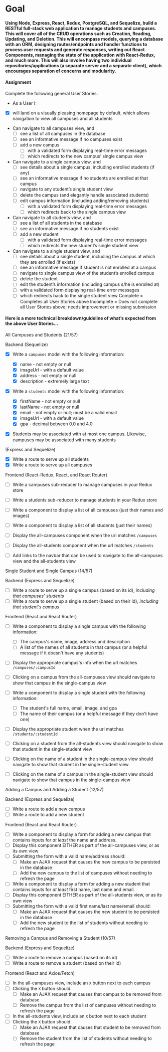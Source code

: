 # Goal
#### Using Node, Express, React, Redux, PostgreSQL, and Sequelize, build a RESTful full-stack web application to manage students and campuses. This will cover all of the CRUD operations such as Creation, Reading, Updating, and Deletion. This will encompass models, querying a database with an ORM, designing routes/endpoints and handler functions to process user requests and generate responses, writing out React Components, managing the state of the application with React-Redux, and much more. This will also involve having two individual repositories/applications (a separate server and a separate client), which encourages separation of concerns and modularity. 
#### Assignment
Complete the following general User Stories:
- As a User I:
- [x] will land on a visually pleasing homepage by default, which allows navigation to view all campuses and all students
- Can navigate to all campuses view, and
  - [ ] see a list of all campuses in the database
  - [ ] see an informative message if no campuses exist
  - [ ] add a new campus
    - [ ] with a validated form displaying real-time error messages
    - [ ] which redirects to the new campus’ single campus view
- Can navigate to a single campus view, and
  - [ ] see details about a single campus, including enrolled students (if any)
  - [ ] see an informative message if no students are enrolled at that campus
  - [ ] navigate to any student’s single student view 
  - [ ] delete the campus (and elegantly handle associated students)
  - [ ] edit campus information (including adding/removing students)
    - [ ] with a validated form displaying real-time error messages
    - [ ] which redirects back to the single campus view
- Can navigate to all students view, and
  - [ ] see a list of all students in the database
  - [ ] see an informative message if no students exist
  - [ ] add a new student
    - [ ] with a validated form displaying real-time error messages
    - [ ] which redirects the new student’s single student view
- Can navigate to a single student view, and
  - [ ] see details about a single student, including the campus at which they are enrolled (if exists)
  - [ ] see an informative message if student is not enrolled at a campus
  - [ ] navigate to single campus view of the student’s enrolled campus
  - [ ] delete the student
  - [ ] edit the student’s information (including campus s/he is enrolled at)
  - [ ] with a validated form displaying real-time error messages
  - [ ] which redirects back to the single student view
Complete = Completes all User Stories above
Incomplete = Does not complete all User Stories above; needs improvement or missing submission
#### Here is a more technical breakdown/guideline of what’s expected from the above User Stories...

All Campuses and Students (21/57)

Backend (Sequelize)
- [x] Write a `campuses` model with the following information:
  - [x] name - not empty or null
  - [x] imageUrl - with a default value
  - [x] address - not empty or null
  - [x] description - extremely large text

- [x] Write a `students` model with the following information:
  - [x] firstName - not empty or null
  - [x] lastName - not empty or null
  - [x] email - not empty or null; must be a valid email
  - [x] imageUrl - with a default value
  - [x] gpa - decimal between 0.0 and 4.0

- [x] Students may be associated with at most one campus. Likewise, campuses may be associated with many students


(Express and Sequelize)
- [x] Write a route to serve up all students
- [x] Write a route to serve up all campuses

Frontend (React-Redux, React, and React Router)
- [ ] Write a campuses sub-reducer to manage campuses in your Redux store
- [ ] Write a students sub-reducer to manage students in your Redux store

- [ ] Write a component to display a list of all campuses (just their names and images)
- [ ] Write a component to display a list of all students (just their names)
- [ ] Display the all-campuses component when the url matches `/campuses`
- [ ] Display the all-students component when the url matches `/students`
- [ ] Add links to the navbar that can be used to navigate to the all-campuses view and the all-students view

Single Student and Single Campus (14/57)

Backend (Express and Sequelize)
- [ ] Write a route to serve up a single campus (based on its id), _including that campuses' students_
- [ ] Write a route to serve up a single student (based on their id), _including that student's campus_

Frontend (React and React Router)
- [ ] Write a component to display a single campus with the following information:
  - [ ] The campus's name, image, address and description
  - [ ] A list of the names of all students in that campus (or a helpful message if it doesn't have any students)
- [ ] Display the appropriate campus's info when the url matches `/campuses/:campusId`
- [ ] Clicking on a campus from the all-campuses view should navigate to show that campus in the single-campus view

- [ ] Write a component to display a single student with the following information:
  - [ ] The student's full name, email, image, and gpa
  - [ ] The name of their campus (or a helpful message if they don't have one)
- [ ] Display the appropriate student when the url matches `/students/:studentId`
- [ ] Clicking on a student from the all-students view should navigate to show that student in the single-student view

- [ ] Clicking on the name of a student in the single-campus view should navigate to show that student in the single-student view
- [ ] Clicking on the name of a campus in the single-student view should navigate to show that campus in the single-campus view

Adding a Campus and Adding a Student (12/57)

Backend (Express and Sequelize)
- [ ] Write a route to add a new campus
- [ ] Write a route to add a new student

Frontend (React and React Router)
- [ ] Write a component to display a form for adding a new campus that contains inputs for _at least_ the name and address.
- [ ] Display this component EITHER as part of the all-campuses view, or as its own view
- [ ] Submitting the form with a valid name/address should:
  - [ ] Make an AJAX request that causes the new campus to be persisted in the database
  - [ ] Add the new campus to the list of campuses without needing to refresh the page

- [ ] Write a component to display a form for adding a new student that contains inputs for _at least_ first name, last name and email
- [ ] Display this component EITHER as part of the all-students view, or as its own view
- [ ] Submitting the form with a valid first name/last name/email should:
  - [ ] Make an AJAX request that causes the new student to be persisted in the database
  - [ ] Add the new student to the list of students without needing to refresh the page

Removing a Campus and Removing a Student (10/57)

Backend (Express and Sequelize)
- [ ] Write a route to remove a campus (based on its id)
- [ ] Write a route to remove a student (based on their id)

Frontend (React and Axios/Fetch)
- [ ] In the all-campuses view, include an `X` button next to each campus
- [ ] Clicking the `X` button should:
  - [ ] Make an AJAX request that causes that campus to be removed from database
  - [ ] Remove the campus from the list of campuses without needing to refresh the page

- [ ] In the all-students view, include an `X` button next to each student
- [ ] Clicking the `X` button should:
  - [ ] Make an AJAX request that causes that student to be removed from database
  - [ ] Remove the student from the list of students without needing to refresh the page
